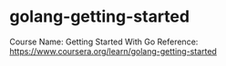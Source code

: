 # golang-getting-started

Course Name: Getting Started With Go
Reference: <https://www.coursera.org/learn/golang-getting-started>
